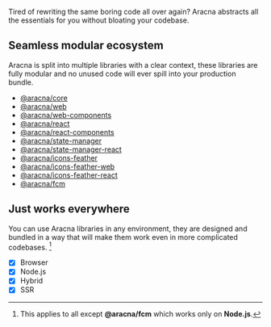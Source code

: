 Tired of rewriting the same boring code all over again? Aracna abstracts all the essentials for you without bloating your codebase.

## Seamless modular ecosystem

Aracna is split into multiple libraries with a clear context, these libraries are fully modular and no unused code will ever spill into your production bundle.

- [@aracna/core](https://github.com/queelag/core)
- [@aracna/web](https://github.com/queelag/web)
- [@aracna/web-components](https://github.com/queelag/web-components)
- [@aracna/react](https://github.com/queelag/react)
- [@aracna/react-components](https://github.com/queelag/react-components)
- [@aracna/state-manager](https://github.com/queelag/state-manager)
- [@aracna/state-manager-react](https://github.com/queelag/state-manager-react)
- [@aracna/icons-feather](https://github.com/queelag/icons-feather)
- [@aracna/icons-feather-web](https://github.com/queelag/icons-feather-web)
- [@aracna/icons-feather-react](https://github.com/queelag/icons-feather-react)
- [@aracna/fcm](https://github.com/queelag/fcm)

## Just works everywhere

You can use Aracna libraries in any environment, they are designed and bundled in a way that will make them work even in more complicated codebases. [^1]

- [x] Browser
- [x] Node.js
- [x] Hybrid
- [x] SSR

[^1]: This applies to all except **@aracna/fcm** which works only on **Node.js**.
